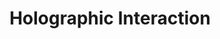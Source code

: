 ---
layout: prompt
type: flux
title: Holographic Interaction
badge_main: Flux Prompt
canva_page: 11
trigger_field:
  id: trigger-word-input
  label: Trigger Word
  placeholder: "give your trigger word"
  default: "your trigger word"
  copy_label: Copy Prompt
  token: "(your-trigger-word)"
prompt: |
  (your-trigger-word), wearing a dark blue T‑shirt, reaches out to touch a floating magenta holographic globe of star data in a foggy rainforest clearing; his jaw drops in amazement as scanning indigo lines course across his face and chest in a hyper‑real frame.
---